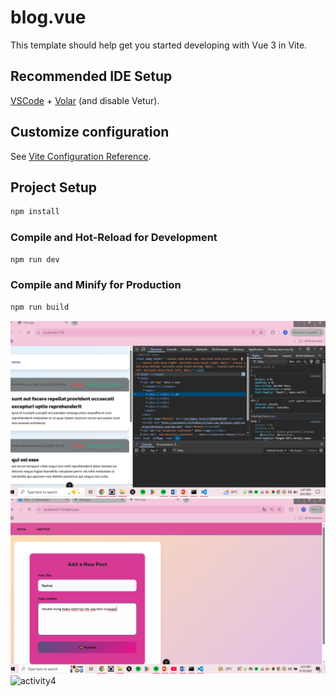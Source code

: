 # blog.vue

This template should help get you started developing with Vue 3 in Vite.

## Recommended IDE Setup

[VSCode](https://code.visualstudio.com/) + [Volar](https://marketplace.visualstudio.com/items?itemName=Vue.volar) (and disable Vetur).

## Customize configuration

See [Vite Configuration Reference](https://vite.dev/config/).

## Project Setup

```sh
npm install
```

### Compile and Hot-Reload for Development

```sh
npm run dev
```

### Compile and Minify for Production

```sh
npm run build
```
![alt text](activity3.PNG)
![alt text](activity4.PNG)
<img width="1352" height="752" alt="activity4" src="https://github.com/user-attachments/assets/a7fc0d5e-cbf5-40de-9860-c929f53584bd" />

